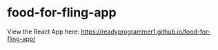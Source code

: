 # food-for-fling-app
View the React App here: https://readyprogrammer1.github.io/food-for-fling-app/
